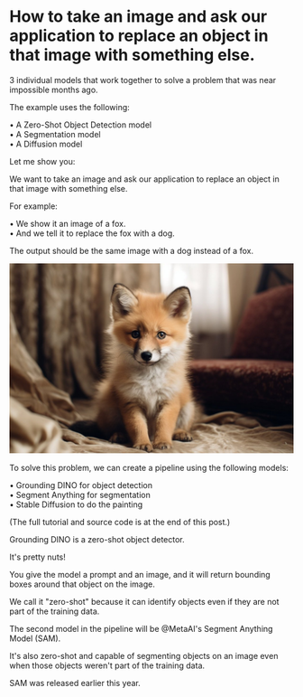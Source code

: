 # How to take an image and ask our application to replace an object in that image with something else.

3 individual models that work together to solve a problem that was near impossible months ago.  

The example uses the following:  

• A Zero-Shot Object Detection model  
• A Segmentation model  
• A Diffusion model  

Let me show you:

We want to take an image and ask our application to replace an object in that image with something else.  

For example:  

• We show it an image of a fox.  
• And we tell it to replace the fox with a dog.  

The output should be the same image with a dog instead of a fox.  

![Image of fox](img/fox.jpg)

To solve this problem, we can create a pipeline using the following models:  

• Grounding DINO for object detection  
• Segment Anything for segmentation  
• Stable Diffusion to do the painting  

(The full tutorial and source code is at the end of this post.)  

Grounding DINO is a zero-shot object detector.  

It's pretty nuts!  

You give the model a prompt and an image, and it will return bounding boxes around that object on the image.  

We call it "zero-shot" because it can identify objects even if they are not part of the training data.  

The second model in the pipeline will be @MetaAI's Segment Anything Model (SAM).  

It's also zero-shot and capable of segmenting objects on an image even when those objects weren't part of the training data.  

SAM was released earlier this year.  



